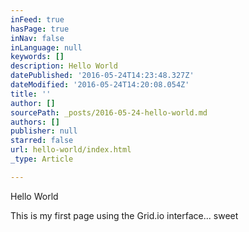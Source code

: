 ```yaml
---
inFeed: true
hasPage: true
inNav: false
inLanguage: null
keywords: []
description: Hello World
datePublished: '2016-05-24T14:23:48.327Z'
dateModified: '2016-05-24T14:20:08.054Z'
title: ''
author: []
sourcePath: _posts/2016-05-24-hello-world.md
authors: []
publisher: null
starred: false
url: hello-world/index.html
_type: Article

---
```

Hello World

This is my first page using the Grid.io interface... sweet